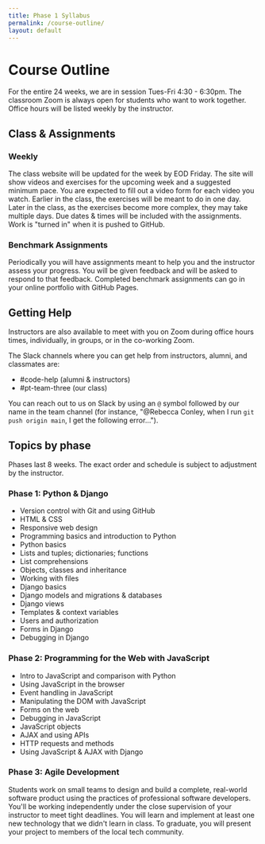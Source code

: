 ```yaml
---
title: Phase 1 Syllabus
permalink: /course-outline/
layout: default
---
```


# Course Outline

For the entire 24 weeks, we are in session Tues-Fri 4:30 - 6:30pm. The classroom Zoom is always open for students who want to work together. Office hours will be listed weekly by the instructor. 

## Class & Assignments

### Weekly
The class website will be updated for the week by EOD Friday. The site will show videos and exercises for the upcoming week and a suggested minimum pace. You are expected to fill out a video form for each video you watch. Earlier in the class, the exercises will be meant to do in one day. Later in the class, as the exercises become more complex, they may take multiple days. Due dates & times will be included with the assignments. Work is "turned in" when it is pushed to GitHub. 

### Benchmark Assignments
Periodically you will have assignments meant to help you and the instructor assess your progress. You will be given feedback and will be asked to respond to that feedback. Completed benchmark assignments can go in your online portfolio with GitHub Pages. 

## Getting Help

Instructors are also available to meet with you on Zoom during office hours times, individually, in groups, or in the co-working Zoom.

The Slack channels where you can get help from instructors, alumni, and classmates are:
- #code-help (alumni & instructors)
- #pt-team-three (our class) 

You can reach out to us on Slack by using an `@` symbol followed by our name in the team channel (for instance, "@Rebecca Conley, when I run `git push origin main`, I get the following error...").

## Topics by phase

Phases last 8 weeks. The exact order and schedule is subject to adjustment by the instructor.

### Phase 1: Python & Django

- Version control with Git and using GitHub
- HTML & CSS
- Responsive web design
- Programming basics and introduction to Python
- Python basics
- Lists and tuples; dictionaries; functions
- List comprehensions
- Objects, classes and inheritance
- Working with files
- Django basics
- Django models and migrations & databases
- Django views
- Templates & context variables
- Users and authorization
- Forms in Django
- Debugging in Django


### Phase 2: Programming for the Web with JavaScript

- Intro to JavaScript and comparison with Python
- Using JavaScript in the browser
- Event handling in JavaScript
- Manipulating the DOM with JavaScript
- Forms on the web
- Debugging in JavaScript
- JavaScript objects
- AJAX and using APIs
- HTTP requests and methods
- Using JavaScript & AJAX with Django

### Phase 3: Agile Development

Students work on small teams to design and build a complete, real-world software product using the practices of professional software developers. You'll be working independently under the close supervision of your instructor to meet tight deadlines. You will learn and implement at least one new technology that we didn't learn in class. To graduate, you will present your project to members of the local tech community.
